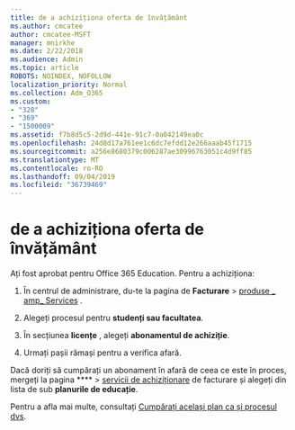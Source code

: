 ```yaml
---
title: de a achiziționa oferta de învățământ
ms.author: cmcatee
author: cmcatee-MSFT
manager: mnirkhe
ms.date: 2/22/2018
ms.audience: Admin
ms.topic: article
ROBOTS: NOINDEX, NOFOLLOW
localization_priority: Normal
ms.collection: Adm_O365
ms.custom:
- "328"
- "369"
- "1500009"
ms.assetid: f7b8d5c5-2d9d-441e-91c7-0a042149ea0c
ms.openlocfilehash: 24d8d17a761ee1c6dc7efdd12e266aaab45f1715
ms.sourcegitcommit: a256e8680379c006287ae30996763051c4d9ff85
ms.translationtype: MT
ms.contentlocale: ro-RO
ms.lasthandoff: 09/04/2019
ms.locfileid: "36739469"
---
```

# <a name="how-to-purchase-education-offer"></a>de a achiziționa oferta de învățământ

Ați fost aprobat pentru Office 365 Education. Pentru a achiziționa:
  
1. În centrul de administrare, du-te la pagina de **Facturare** \> [produse _ amp_ Services](https://go.microsoft.com/fwlink/p/?linkid=842054) .

2. Alegeți procesul pentru **studenți sau facultatea**.

3. În secțiunea **licențe** , alegeți **abonamentul de achiziție**.

4. Urmați pașii rămași pentru a verifica afară.

Dacă doriți să cumpărați un abonament în afară de ceea ce este în proces, mergeți la pagina **** \> [servicii de achiziționare](https://go.microsoft.com/fwlink/p/?linkid=868433) de facturare și alegeți din lista de sub **planurile de educație**.

Pentru a afla mai multe, consultați [Cumpărați același plan ca și procesul dvs](https://docs.microsoft.com//office365/admin/subscriptions-and-billing/buy-a-subscription-from-your-free-trial#buy-the-same-plan-as-your-trial).